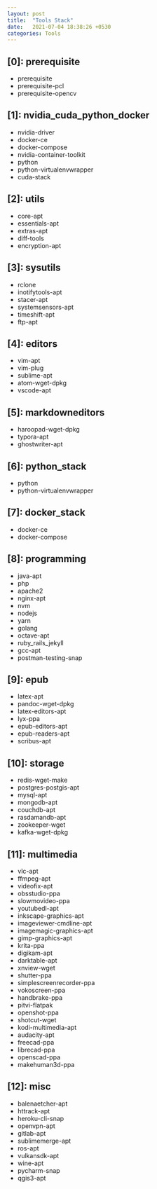 ```yaml
---
layout: post
title:  "Tools Stack"
date:   2021-07-04 18:38:26 +0530
categories: Tools
---
```



## [0]: prerequisite

* prerequisite
* prerequisite-pcl
* prerequisite-opencv


## [1]: nvidia_cuda_python_docker

* nvidia-driver
* docker-ce
* docker-compose
* nvidia-container-toolkit
* python
* python-virtualenvwrapper
* cuda-stack


## [2]: utils

* core-apt
* essentials-apt
* extras-apt
* diff-tools
* encryption-apt


## [3]: sysutils

* rclone
* inotifytools-apt
* stacer-apt
* systemsensors-apt
* timeshift-apt
* ftp-apt


## [4]: editors

* vim-apt
* vim-plug
* sublime-apt
* atom-wget-dpkg
* vscode-apt


## [5]: markdowneditors

* haroopad-wget-dpkg
* typora-apt
* ghostwriter-apt


## [6]: python_stack

* python
* python-virtualenvwrapper


## [7]: docker_stack

* docker-ce
* docker-compose


## [8]: programming

* java-apt
* php
* apache2
* nginx-apt
* nvm
* nodejs
* yarn
* golang
* octave-apt
* ruby_rails_jekyll
* gcc-apt
* postman-testing-snap


## [9]: epub

* latex-apt
* pandoc-wget-dpkg
* latex-editors-apt
* lyx-ppa
* epub-editors-apt
* epub-readers-apt
* scribus-apt


## [10]: storage

* redis-wget-make
* postgres-postgis-apt
* mysql-apt
* mongodb-apt
* couchdb-apt
* rasdamandb-apt
* zookeeper-wget
* kafka-wget-dpkg


## [11]: multimedia

* vlc-apt
* ffmpeg-apt
* videofix-apt
* obsstudio-ppa
* slowmovideo-ppa
* youtubedl-apt
* inkscape-graphics-apt
* imageviewer-cmdline-apt
* imagemagic-graphics-apt
* gimp-graphics-apt
* krita-ppa
* digikam-apt
* darktable-apt
* xnview-wget
* shutter-ppa
* simplescreenrecorder-ppa
* vokoscreen-ppa
* handbrake-ppa
* pitvi-flatpak
* openshot-ppa
* shotcut-wget
* kodi-multimedia-apt
* audacity-apt
* freecad-ppa
* librecad-ppa
* openscad-ppa
* makehuman3d-ppa


## [12]: misc

* balenaetcher-apt
* httrack-apt
* heroku-cli-snap
* openvpn-apt
* gitlab-apt
* sublimemerge-apt
* ros-apt
* vulkansdk-apt
* wine-apt
* pycharm-snap
* qgis3-apt
